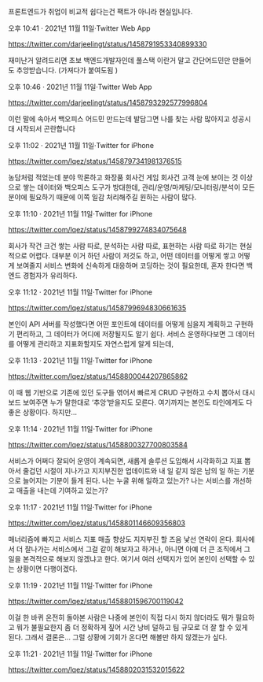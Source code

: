 프론트엔드가 취업이 비교적 쉽다는건 팩트가 아니라 현실입니다.

오후 10:41 · 2021년 11월 11일·Twitter Web App

https://twitter.com/darjeelingt/status/1458791953340899330

재미난거 알려드리면 초보 백엔드개발자인데 풀스택 이란거 말고 간단어드민만 만들어도 추앙받습니다. (가져다가 붙여도됨 )

오후 10:46 · 2021년 11월 11일·Twitter Web App

https://twitter.com/darjeelingt/status/1458793292577996804

이런 말에 속아서 백오피스 어드민 만드는데 발담그면 나를 찾는 사람 많아지고 성공시대 시작되서 곤란합니다

오후 11:02 · 2021년 11월 11일·Twitter for iPhone

https://twitter.com/lqez/status/1458797341981376515

농담처럼 적었는데 분야 막론하고 화장품 회사건 게임 회사건 고객 눈에 보이는 것 이상으로 쌓는 데이터와 백오피스 도구가 방대한데, 관리/운영/마케팅/모니터링/분석이 모든 분야에 필요하기 때문에 이쪽 일감 처리해주길 원하는 사람이 많다.

오후 11:10 · 2021년 11월 11일·Twitter for iPhone

https://twitter.com/lqez/status/1458799274834075648

회사가 작건 크건 쌓는 사람 따로, 분석하는 사람 따로, 표현하는 사람 따로 하기는 현실적으로 어렵다. 대부분 이거 하던 사람이 저것도 하고, 어떤 데이터를 어떻게 쌓고 어떻게 보여줄지 서비스 변화에 신속하게 대응하며 코딩하는 것이 필요한데, 혼자 한다면 백엔드 경험자가 유리하다.

오후 11:12 · 2021년 11월 11일·Twitter for iPhone

https://twitter.com/lqez/status/1458799694830661635

본인이 API 서버를 작성했다면 어떤 포인트에 데이터를 어떻게 심을지 계획하고 구현하기 편리하고, 그 데이터가 어디에 저장될지도 알기 쉽다. 서비스 운영하다보면 그 데이터를 어떻게 관리하고 지표화할지도 자연스럽게 알게 되는데,

오후 11:13 · 2021년 11월 11일·Twitter for iPhone

https://twitter.com/lqez/status/1458800044207865862

이 때 웹 기반으로 기존에 있던 도구들 엮어서 빠르게 CRUD 구현하고 수치 뽑아서 대시보드 보여주면 누가 말한대로 ‘추앙’받을지도 모른다. 여기까지는 본인도 타인에게도 다 좋은 상황이다. 하지만…

오후 11:14 · 2021년 11월 11일·Twitter for iPhone

https://twitter.com/lqez/status/1458800327700803584

서비스가 어쩌다 잘되어 운영이 계속되면, 새롭게 솔루션 도입해서 시각화하고 지표 뽑아서 줄겁던 시절이 지나가고 지지부진한 업데이트와 내 일 같지 않은 남의 일 하는 기분으로 늘어지는 기분이 들게 된다. 나는 누굴 위해 일하고 있는가? 나는 서비스를 개선하고 매출을 내는데 기여하고 있는가?

오후 11:17 · 2021년 11월 11일·Twitter for iPhone

https://twitter.com/lqez/status/1458801146609356803

매너리즘에 빠지고 서비스 지표 매출 향상도 지지부진 할 즈음 낯선 연락이 온다. 회사에서 더 잘나가는 서비스에서 그걸 같이 해보자고 하거나, 아니면 아예 더 큰 조직에서 그 일을 본격적으로 해보지 않겠냐고 한다. 여기서 여러 선택지가 있어 본인이 선택할 수 있는 상황이면 다행이겠다.

오후 11:19 · 2021년 11월 11일·Twitter for iPhone

https://twitter.com/lqez/status/1458801596700119042

이걸 한 바퀴 온전히 돌아본 사람은 나중에 본인이 직접 다시 하지 않더라도 뭐가 필요하고 뭐가 불필요한지 좀 더 정확하게 짚어 시간 낭비 덜하고 팀 규모로 더 잘 할 수 있게 된다. 그래서 결론은… 그럴 상황에 기회가 온다면 해볼만 하지 않겠는가 싶다.

오후 11:21 · 2021년 11월 11일·Twitter for iPhone

https://twitter.com/lqez/status/1458802031532015622

